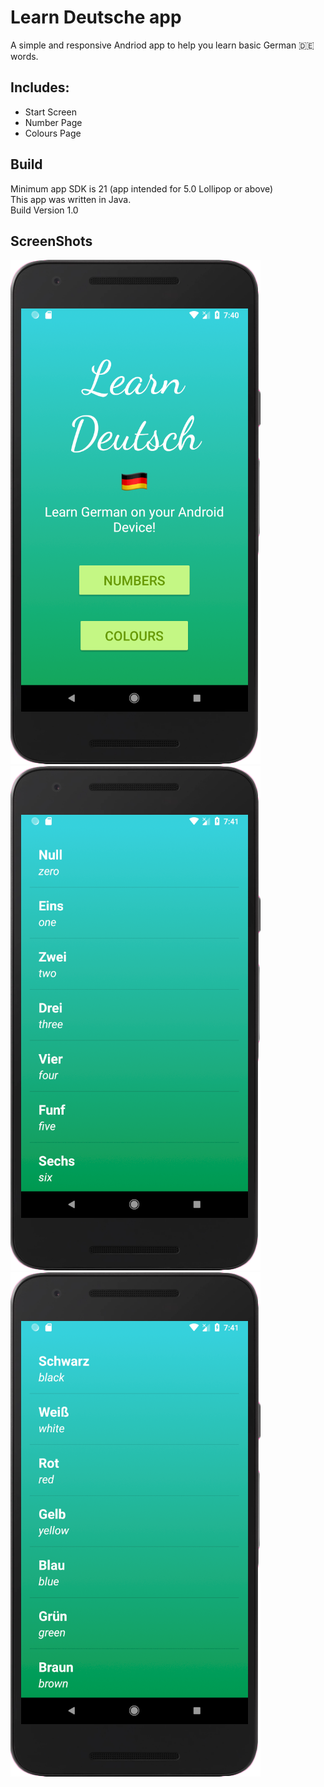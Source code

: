 # Learn Deutsche app
A simple and responsive Andriod app to help you learn basic German :de: words.

## Includes:
* Start Screen
* Number Page 
* Colours Page

## Build 

Minimum app SDK is 21 (app intended for 5.0 Lollipop or above)  
This app was written in Java.   
Build Version 1.0  

## ScreenShots

![img](https://raw.githubusercontent.com/Furqan17/learn-Deutsche-app/master/Screenshots/home-tp.png)  
![img](https://raw.githubusercontent.com/Furqan17/learn-Deutsche-app/master/Screenshots/number-tp.png)  
![img](https://raw.githubusercontent.com/Furqan17/learn-Deutsche-app/master/Screenshots/colours-tp.png)  



